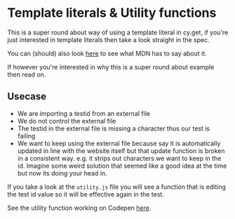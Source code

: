 # Template literals & Utility functions

This is a super round about way of using a template literal in cy.get, if you're just interested in template literals then take a look straight in the spec.

You can (should) also look [here](https://developer.mozilla.org/en-US/docs/Web/JavaScript/Reference/Template_literals) to see what MDN has to say about it.

If however you're interested in why this is a super round about example then read on.

## Usecase

- We are importing a testid from an external file
- We do not control the external file
- The testid in the external file is missing a character thus our test is failing
- We want to keep using the external file because say it is automatically updated in line with the website itself but that update function is broken in a consistent way. e.g. it strips out characters we want to keep in the id. Imagine some weird solution that seemed like a good idea at the time but now its doing your head in.

If you take a look at the `utility.js` file you will see a function that is editing the test id value so it will be effective again in the test.

See the utility function working on Codepen [here](https://codepen.io/steveycee/pen/NWaqrKX).
